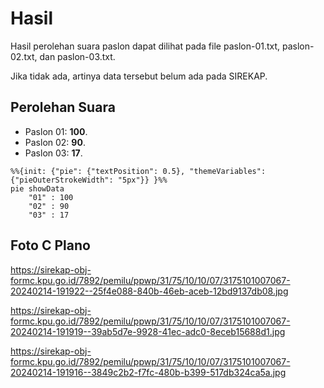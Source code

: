 # Hasil

Hasil perolehan suara paslon dapat dilihat pada file paslon-01.txt, paslon-02.txt, dan paslon-03.txt.

Jika tidak ada, artinya data tersebut belum ada pada SIREKAP.

## Perolehan Suara

 * Paslon 01: **100**.
 * Paslon 02: **90**.
 * Paslon 03: **17**.

```mermaid
%%{init: {"pie": {"textPosition": 0.5}, "themeVariables": {"pieOuterStrokeWidth": "5px"}} }%%
pie showData
    "01" : 100
    "02" : 90
    "03" : 17
```
## Foto C Plano

https://sirekap-obj-formc.kpu.go.id/7892/pemilu/ppwp/31/75/10/10/07/3175101007067-20240214-191922--25f4e088-840b-46eb-aceb-12bd9137db08.jpg

https://sirekap-obj-formc.kpu.go.id/7892/pemilu/ppwp/31/75/10/10/07/3175101007067-20240214-191919--39ab5d7e-9928-41ec-adc0-8eceb15688d1.jpg

https://sirekap-obj-formc.kpu.go.id/7892/pemilu/ppwp/31/75/10/10/07/3175101007067-20240214-191916--3849c2b2-f7fc-480b-b399-517db324ca5a.jpg
